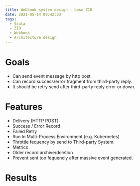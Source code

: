 ```yaml
---
title: Webhook system design - base ZIO
date: 2021-05-14 09:42:33
tags:
  - Scala
  - ZIO
  - Webhook
  - Architecture design
---
```


# Goals

* Can send event message by http post
* Can record success/error fragment from third-party reply.
* It should be retry send after third-party reply error or down.

# Features

* Delivery (HTTP POST)
* Success / Error Record
* Failed Retry
* Run In Multi-Process Environment (e.g. Kubernetes)
* Throttle fequency by send to Third-party System.
* Metrics
* Older record archive/deletion
* Prevent sent too fequencly after massive event generated.

# Results